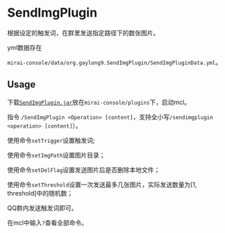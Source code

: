 # SendImgPlugin

根据设定的触发词，在群里发送指定路径下的数张图片。

yml数据存在

`mirai-console/data/org.gaylong9.SendImgPlugin/SendImgPluginData.yml`。


## Usage

下载[`SendImgPlugin.jar`](https://github.com/gaylong9/SimpleMiraiPlugins/releases/tag/jar)放在`mirai-console/plugins`下，启动mcl。

指令 `/SendImgPlugin <Operation> [content]`，支持全小写`/sendimgplugin <operation> [content]`）。

使用命令`setTrigger`设置触发词;

使用命令`setImgPath`设置图片目录；

使用命令`setDelFlag`设置发送图片后是否删除本地文件；

使用命令`setThreshold`设置一次发送最多几张图片，实际发送数量为[1, threshold]中的随机数；

QQ群内发送触发词即可。

在mcl中输入`?`查看全部命令。
